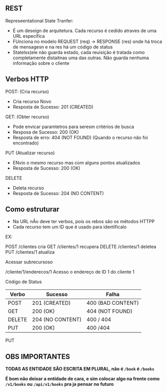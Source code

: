 
## REST

Represeentational State Tranfer: 
+ É um deseign de arquitetura.  Cada recurso é cedido atraves de uma URL específica
+ FUnciona no modelo REQUEST (req) -> RESPONSE (res) onde há troca de mensagesn e na res há um código de status 
+ Statelss(ele nâo guarda estado, cada reuisiçâo é tratada como completamente distaitnas uma das outras. Nâo guarda nenhuma informaçâo sobre o cliente


## Verbos HTTP

POST: (Cria recurso)
+ Cria recurso Novo
+ Resposta de Sucesso: 201 (CREATED)

GET: (Obter recurso)
+ Pode envicar paramtetros para seresm critérios de busca
+ Resposa de Sucesso: 200 (OK)
+ Resposta de erro: 404 (NOT FOUND) (Quando o recurso nâo foi encontrado)

PUT (Atualizar recurso)
+ ENvio o mesmo recurso mas com alguns pontos atualizados
+ Resposta de Sucesso: 200 (OK)

DELETE
+ Deleta recurso
+ Resposta de Sucesso: 204 (NO CONTENT)

## Como estruturar

+ Na URL nÂo deve ter verbos, pois os rebos sâo os métodos HTTPP
+ Cada recurso tem um ID que é usado para identificalo

EX:

POST	/clientes	cria
GET	/clientes/1	recupera
DELETE	/clientes/1	deletea
PUT	/clientes/1	atualiza

Acessar subrecursoso

/cliente/1/enderecos/1
Acesso o endereço de ID 1 do cliente 1

Código de Status

| Verbo  | Sucesso          | Falha             |
| ------ | ---------------- | ----------------- |
| POST   | 201 (CREATED)    | 400 (BAD CONTENT) |
| GET    | 200 (OK)         | 404 (NOT FOUND)   |
| DELETE | 204 (NO CONTENT) | 400 / 404         |
| PUT    | 200 (OK)         | 400 /404          |

PUT

## OBS IMPORTANTES

**TODAS AS ENTIDADE SÂO ESCRITA EM PLURAL, nâo é `/book` é `/books`**

**É bom nâo deixar a entidade de cara, e sim colocar algo na frente como `/v1/books` ou `/api/v1/books` pra ja pensar no futuro**
